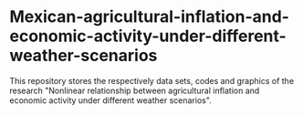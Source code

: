 # Mexican-agricultural-inflation-and-economic-activity-under-different-weather-scenarios

This repository stores the respectively data sets, codes and graphics of the research "Nonlinear relationship between agricultural inflation and economic activity under different weather scenarios".
